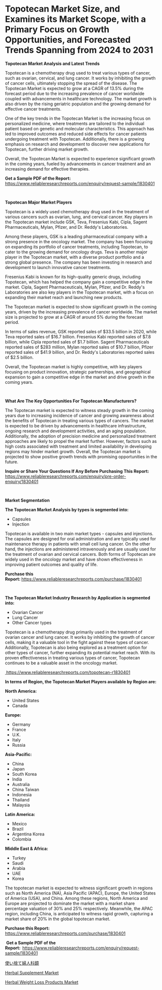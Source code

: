 <p><h1>Topotecan Market Size, and Examines its Market Scope, with a Primary Focus on Growth Opportunities, and Forecasted Trends Spanning from 2024 to 2031</h1></p><p><strong>Topotecan Market Analysis and Latest Trends</strong></p>
<p><p>Topotecan is a chemotherapy drug used to treat various types of cancer, such as ovarian, cervical, and lung cancer. It works by inhibiting the growth of cancer cells, ultimately stopping the spread of the disease. The Topotecan Market is expected to grow at a CAGR of 13.5% during the forecast period due to the increasing prevalence of cancer worldwide coupled with advancements in healthcare technology. The market growth is also driven by the rising geriatric population and the growing demand for effective cancer treatments.</p><p>One of the key trends in the Topotecan Market is the increasing focus on personalized medicine, where treatments are tailored to the individual patient based on genetic and molecular characteristics. This approach has led to improved outcomes and reduced side effects for cancer patients undergoing treatment with Topotecan. Additionally, there is a growing emphasis on research and development to discover new applications for Topotecan, further driving market growth.</p><p>Overall, the Topotecan Market is expected to experience significant growth in the coming years, fueled by advancements in cancer treatment and an increasing demand for effective therapies.</p></p>
<p><strong>Get a Sample PDF of the Report:&nbsp;</strong> <a href="https://www.reliableresearchreports.com/enquiry/request-sample/1830401">https://www.reliableresearchreports.com/enquiry/request-sample/1830401</a></p>
<p>&nbsp;</p>
<p><strong>Topotecan Major Market Players</strong></p>
<p><p>Topotecan is a widely used chemotherapy drug used in the treatment of various cancers such as ovarian, lung, and cervical cancer. Key players in the Topotecan market include GSK, Teva, Fresenius Kabi, Cipla, Sagent Pharmaceuticals, Mylan, Pfizer, and Dr. Reddy's Laboratories.</p><p>Among these players, GSK is a leading pharmaceutical company with a strong presence in the oncology market. The company has been focusing on expanding its portfolio of cancer treatments, including Topotecan, to cater to the growing demand for oncology drugs. Teva is another major player in the Topotecan market, with a diverse product portfolio and a strong global presence. The company has been investing in research and development to launch innovative cancer treatments.</p><p>Fresenius Kabi is known for its high-quality generic drugs, including Topotecan, which has helped the company gain a competitive edge in the market. Cipla, Sagent Pharmaceuticals, Mylan, Pfizer, and Dr. Reddy's Laboratories are also key players in the Topotecan market, with a focus on expanding their market reach and launching new products.</p><p>The Topotecan market is expected to show significant growth in the coming years, driven by the increasing prevalence of cancer worldwide. The market size is projected to grow at a CAGR of around 5% during the forecast period.</p><p>In terms of sales revenue, GSK reported sales of $33.5 billion in 2020, while Teva reported sales of $16.7 billion. Fresenius Kabi reported sales of $7.8 billion, while Cipla reported sales of $1.7 billion. Sagent Pharmaceuticals reported sales of $283 million, Mylan reported sales of $10.7 billion, Pfizer reported sales of $41.9 billion, and Dr. Reddy's Laboratories reported sales of $2.5 billion.</p><p>Overall, the Topotecan market is highly competitive, with key players focusing on product innovation, strategic partnerships, and geographical expansion to gain a competitive edge in the market and drive growth in the coming years.</p></p>
<p>&nbsp;</p>
<p><strong>What Are The Key Opportunities For Topotecan Manufacturers?</strong></p>
<p><p>The Topotecan market is expected to witness steady growth in the coming years due to increasing incidence of cancer and growing awareness about the benefits of Topotecan in treating various types of cancers. The market is expected to be driven by advancements in healthcare infrastructure, ongoing research and development activities, and an aging population. Additionally, the adoption of precision medicine and personalized treatment approaches are likely to propel the market further. However, factors such as high costs associated with treatment and limited availability in developing regions may hinder market growth. Overall, the Topotecan market is projected to show positive growth trends with promising opportunities in the future.</p></p>
<p><strong>Inquire or Share Your Questions If Any Before Purchasing This Report:</strong> <a href="https://www.reliableresearchreports.com/enquiry/pre-order-enquiry/1830401">https://www.reliableresearchreports.com/enquiry/pre-order-enquiry/1830401</a></p>
<p>&nbsp;</p>
<p><strong>Market Segmentation</strong></p>
<p><strong>The Topotecan Market Analysis by types is segmented into:</strong></p>
<p><ul><li>Capsules</li><li>Injection</li></ul></p>
<p><p>Topotecan is available in two main market types - capsules and injections. The capsules are designed for oral administration and are typically used for maintenance therapy in patients with small cell lung cancer. On the other hand, the injections are administered intravenously and are usually used for the treatment of ovarian and cervical cancers. Both forms of Topotecan are widely used in the oncology market and have shown effectiveness in improving patient outcomes and quality of life.</p></p>
<p><strong>Purchase this Report:&nbsp;</strong><a href="https://www.reliableresearchreports.com/purchase/1830401">https://www.reliableresearchreports.com/purchase/1830401</a></p>
<p>&nbsp;</p>
<p><strong>The Topotecan Market Industry Research by Application is segmented into:</strong></p>
<p><ul><li>Ovarian Cancer</li><li>Lung Cancer</li><li>Other Cancer types</li></ul></p>
<p><p>Topotecan is a chemotherapy drug primarily used in the treatment of ovarian cancer and lung cancer. It works by inhibiting the growth of cancer cells, making it a valuable tool in the fight against these types of cancer. Additionally, Topotecan is also being explored as a treatment option for other types of cancer, further expanding its potential market reach. With its proven effectiveness in treating various types of cancer, Topotecan continues to be a valuable asset in the oncology market.</p></p>
<p><a href="https://www.reliableresearchreports.com/topotecan-r1830401">&nbsp;https://www.reliableresearchreports.com/topotecan-r1830401</a></p>
<p><strong>In terms of Region, the Topotecan Market Players available by Region are:</strong></p>
<p>
    <p> <strong> North America: </strong>
        <ul>
            <li>United States</li>
            <li>Canada</li>
        </ul>
        </p> 
    <p> <strong> Europe: </strong>
        <ul>
            <li>Germany</li>
            <li>France</li>
            <li>U.K.</li>
            <li>Italy</li>
            <li>Russia</li>
        </ul>
        </p> 
    <p> <strong> Asia-Pacific: </strong>
        <ul>
            <li>China</li>
            <li>Japan</li>
            <li>South Korea</li>
            <li>India</li>
            <li>Australia</li>
            <li>China Taiwan</li>
            <li>Indonesia</li>
            <li>Thailand</li>
            <li>Malaysia</li>
        </ul>
        </p> 
    <p> <strong> Latin America: </strong>
        <ul>
            <li>Mexico</li>
            <li>Brazil</li>
            <li>Argentina Korea</li>
            <li>Colombia</li>
        </ul>
        </p> 
    <p> <strong> Middle East & Africa: </strong>
        <ul>
            <li>Turkey</li>
            <li>Saudi</li>
            <li>Arabia</li>
            <li>UAE</li>
            <li>Korea</li>
        </ul>
    </p>
    </p>
<p><p>The topotecan market is expected to witness significant growth in regions such as North America (NA), Asia Pacific (APAC), Europe, the United States of America (USA), and China. Among these regions, North America and Europe are projected to dominate the market with a market share percentage valuation of 30% and 25% respectively. Meanwhile, the APAC region, including China, is anticipated to witness rapid growth, capturing a market share of 20% in the global topotecan market.</p></p>
<p><strong>Purchase this Report: </strong><a href="https://www.reliableresearchreports.com/purchase/1830401">https://www.reliableresearchreports.com/purchase/1830401</a></p>
<p>&nbsp;<strong>Get a Sample PDF of the Report:&nbsp;&nbsp;</strong><a href="https://www.reliableresearchreports.com/enquiry/request-sample/1830401">https://www.reliableresearchreports.com/enquiry/request-sample/1830401</a></p>
<p><strong></strong></p>
<p><p><a href="https://github.com/FredaJerde/Market-Research-Report-List-1/blob/main/9064437178221.md">使い捨て婦人科鏡</a></p><p><a href="https://github.com/caominhtri712020/Market-Research-Report-List-1/blob/main/herbal-supplement-market.md">Herbal Supplement Market</a></p><p><a href="https://github.com/RichRobinson5/Market-Research-Report-List-6/blob/main/herbal-weight-loss-products-market.md">Herbal Weight Loss Products Market</a></p></p>